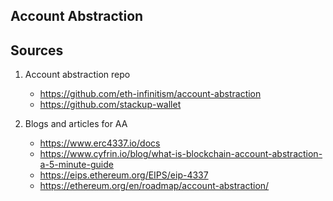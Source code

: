 ## Account Abstraction








## Sources


1. Account abstraction repo
   - https://github.com/eth-infinitism/account-abstraction
   - https://github.com/stackup-wallet

2. Blogs and articles for AA
   - https://www.erc4337.io/docs
   - https://www.cyfrin.io/blog/what-is-blockchain-account-abstraction-a-5-minute-guide
   - https://eips.ethereum.org/EIPS/eip-4337 
   - https://ethereum.org/en/roadmap/account-abstraction/